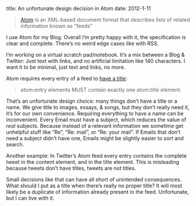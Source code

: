 title: An unfortunate design decision in Atom
date: 2012-1-11

> [Atom][1] is an XML-based document format that describes lists of related
> information known as "feeds"

I use Atom for my Blog. Overall I’m pretty happy with it, the specification is
clear and complete. There’s no weird edge cases like with RSS.

I’m working on a virtual scratch pad/notebook. It’s a mix between a Blog &amp;
Twitter: Just text with links, and no artificial limitation like 140 characters.
I want it to be minimal, just text and links, no more.

Atom requires every entry of a feed to [have a title][2]:

> atom:entry elements MUST contain exactly one atom:title element.

That’s an unfortunate design choice: many things don’t have a title or a name.
We give title to images, essays, &amp; songs, but they don’t really need it,
it’s for our own convenience. Requiring everything to have a name can be
inconvenient. Every Email must have a subject, which reduces the value of *real*
subjects. Because instead of a relevant information we sometime get unhelpful
stuff like “Re”, “Re: mail”, or “Re: your mail”. If Emails that don’t need a
subject didn’t have one, Emails might be slightly easier to sort and search.

Another example: In Twitter’s Atom feed every entry contains the complete tweet
in the content element, and in the title element. This is misleading because
tweets don’t have titles, tweets are not titles.

Small decisions like that can have all short of unintended consequences. What
should I put as a title when there’s really no proper title? It will most likely
be a duplicate of information already present in the feed. Unfortunate, but I
can live with it.

[1]: http://tools.ietf.org/html/rfc4287 "The Atom Syndication Format"
[2]: http://tools.ietf.org/html/rfc4287#section-4.1.2
